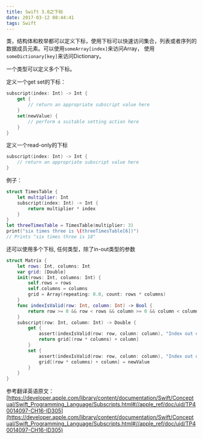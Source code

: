 ```yaml
---
title: Swift 3.0之下标
date: 2017-03-12 08:44:41
tags: Swift
---
```


类，结构体和枚举都可以定义下标，使用下标可以快速访问集合，列表或者序列的数据成员元素。可以使用`someArray[index]`来访问Array， 使用`someDictionary[key]`来访问Dictionary。


一个类型可以定义多个下标。

定义一个get set的下标：

```swift
subscript(index: Int) -> Int {
    get {
        // return an appropriate subscript value here
    }
    set(newValue) {
        // perform a suitable setting action here
    }
}
```

<!-- more -->

定义一个read-only的下标

```swift
subscript(index: Int) -> Int {
    // return an appropriate subscript value here
}
```

例子：

```swift
struct TimesTable {
    let multiplier: Int
    subscript(index: Int) -> Int {
        return multiplier * index
    }
}
let threeTimesTable = TimesTable(multiplier: 3)
print("six times three is \(threeTimesTable[6])")
// Prints "six times three is 18"
```

还可以使用多个下标, 任何类型，除了in-out类型的参数

```swift
struct Matrix {
    let rows: Int, columns: Int
    var grid: [Double]
    init(rows: Int, columns: Int) {
        self.rows = rows
        self.columns = columns
        grid = Array(repeating: 0.0, count: rows * columns)
    }
    func indexIsValid(row: Int, column: Int) -> Bool {
        return row >= 0 && row < rows && column >= 0 && column < columns
    }
    subscript(row: Int, column: Int) -> Double {
        get {
            assert(indexIsValid(row: row, column: column), "Index out of range")
            return grid[(row * columns) + column]
        }
        set {
            assert(indexIsValid(row: row, column: column), "Index out of range")
            grid[(row * columns) + column] = newValue
        }
    }
}
```

参考翻译英语原文：
[https://developer.apple.com/library/content/documentation/Swift/Conceptual/Swift_Programming_Language/Subscripts.html#//apple_ref/doc/uid/TP40014097-CH16-ID305](https://developer.apple.com/library/content/documentation/Swift/Conceptual/Swift_Programming_Language/Subscripts.html#//apple_ref/doc/uid/TP40014097-CH16-ID305)
